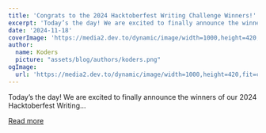 ```yaml
---
title: 'Congrats to the 2024 Hacktoberfest Writing Challenge Winners!'
excerpt: 'Today’s the day! We are excited to finally announce the winners of our 2024 Hacktoberfest Writing...'
date: '2024-11-18'
coverImage: 'https://media2.dev.to/dynamic/image/width=1000,height=420,fit=cover,gravity=auto,format=auto/https%3A%2F%2Fdev-to-uploads.s3.amazonaws.com%2Fuploads%2Farticles%2F9o6x3lq402abpx2m9585.png'
author:
  name: Koders
  picture: "assets/blog/authors/koders.png"
ogImage:
  url: 'https://media2.dev.to/dynamic/image/width=1000,height=420,fit=cover,gravity=auto,format=auto/https%3A%2F%2Fdev-to-uploads.s3.amazonaws.com%2Fuploads%2Farticles%2F9o6x3lq402abpx2m9585.png'
---
```


Today’s the day! We are excited to finally announce the winners of our 2024 Hacktoberfest Writing...

[Read more](https://dev.to/devteam/congrats-to-the-2024-hacktoberfest-writing-challenge-winners-4g62)
